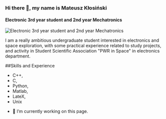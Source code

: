 ### Hi there 👋, my name is Mateusz Kłosiński
#### Electronic 3rd year student and 2nd year Mechatronics
![Electronic 3rd year student and 2nd year Mechatronics](https://encrypted-tbn0.gstatic.com/images?q=tbn:ANd9GcTzcuKNPGlCJtM14LWK2ehv7iLpmsMfEqyenpYd8QjrBw&s)

I am a really ambitious undergraduate student interested in electronics and space
exploration, with some practical experience related to study projects, and activity in
Student Scientific Association "PWR in Space" in electronics department.

##Skills and Experience
* C++,
* C,
* Python,
* Matlab,
* LateX,
* Unix

- 🔭 I’m currently working on this page. 




